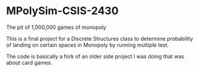 # MPolySim-CSIS-2430
 The pit of 1,000,000 games of monopoly
 
 This is a final project for a Discrete Structures class to determine probability of landing on certain spaces in Monopoly by running multiple test.
 
 The code is basically a fork of an older side project I was doing that was about card games.
